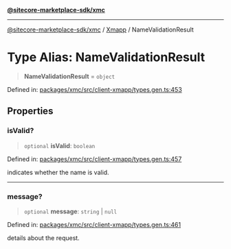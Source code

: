 [**@sitecore-marketplace-sdk/xmc**](../../../../README.md)

***

[@sitecore-marketplace-sdk/xmc](../../../../README.md) / [Xmapp](../README.md) / NameValidationResult

# Type Alias: NameValidationResult

> **NameValidationResult** = `object`

Defined in: [packages/xmc/src/client-xmapp/types.gen.ts:453](https://github.com/Sitecore/marketplace-sdk/blob/893df143248e67d8c66e942a96045542130259a0/packages/xmc/src/client-xmapp/types.gen.ts#L453)

## Properties

### isValid?

> `optional` **isValid**: `boolean`

Defined in: [packages/xmc/src/client-xmapp/types.gen.ts:457](https://github.com/Sitecore/marketplace-sdk/blob/893df143248e67d8c66e942a96045542130259a0/packages/xmc/src/client-xmapp/types.gen.ts#L457)

indicates whether the name is valid.

***

### message?

> `optional` **message**: `string` \| `null`

Defined in: [packages/xmc/src/client-xmapp/types.gen.ts:461](https://github.com/Sitecore/marketplace-sdk/blob/893df143248e67d8c66e942a96045542130259a0/packages/xmc/src/client-xmapp/types.gen.ts#L461)

details about the request.
